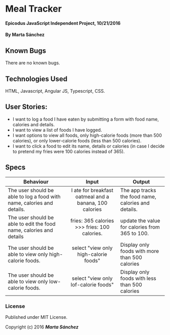 # Meal Tracker

#### Epicodus JavaScript Independent Project, 10/21/2016

#### By **Marta Sánchez**


## Known Bugs

There are no known bugs.

## Technologies Used

HTML, Javascript, Angular JS, Typescript, CSS.

## User Stories:

* I want to log a food I have eaten by submitting a form with food name, calories and details.
* I want to view a list of foods I have logged.
* I want options to view all foods, only high-calorie foods (more than 500 calories), or only lower-calorie foods (less than 500 calories).
* I want to click a food to edit its name, details or calories (in case I decide to pretend my fries were 100 calories instead of 365).

## Specs

| Behaviour  | Input | Output |
| ------------- |:-------------:| -----|
| The user should be able to log a food with name, calories and details.     | I ate for breakfast oatmeal and a banana, 100 calories | The app tracks the food name, calories and details. |
| The user should be able to edit the food name, calories and details     | fries: 365 calories >>> fries: 100 calories. | update the value for calories from 365 to 100. |
| The user should be able to view only high-calorie foods. | select "view only high-calorie foods" | Display only foods with more than 500 calories |
| The user should be able to view only low-calorie foods.    | select "view only lof-calorie foods" | Display only foods with less than 500 calories |

### License

Published under MIT License.

Copyright (c) 2016 **_Marta Sánchez_**
